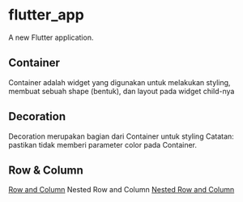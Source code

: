 # flutter_app

A new Flutter application.

## Container
Container adalah widget yang digunakan untuk melakukan styling,
membuat sebuah shape (bentuk), dan layout pada widget child-nya

## Decoration
Decoration merupakan bagian dari Container untuk styling
    Catatan: pastikan tidak memberi parameter color pada Container.
    
## Row & Column
[Row and Column](https://flutter.dev/assets/ui/layout/pavlova-diagram-8b3d410640d9b3575d69c0724203c5dff6814fdd1a57546a5f65f98254077a92.png)
Nested Row and Column
[Nested Row and Column](https://flutter.dev/assets/ui/layout/pavlova-left-column-diagram-c9bf1a39b39270615ce8e82608952ac3edaa0d1eab8691f8783e6408fdfbdfb3.png)

